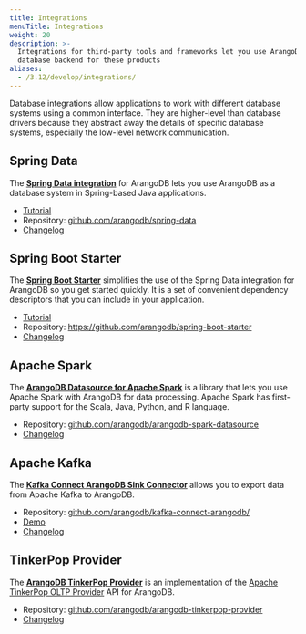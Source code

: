 ```yaml
---
title: Integrations
menuTitle: Integrations
weight: 20
description: >-
  Integrations for third-party tools and frameworks let you use ArangoDB as the
  database backend for these products
aliases:
  - /3.12/develop/integrations/
---
```

Database integrations allow applications to work with different database systems
using a common interface. They are higher-level than database drivers because
they abstract away the details of specific database systems, especially the
low-level network communication.

## Spring Data

The [**Spring Data integration**](spring-data-arangodb/_index.md) for ArangoDB
lets you use ArangoDB as a database system in Spring-based Java applications.

- [Tutorial](spring-data-arangodb/_index.md#get-started)
- Repository: [github.com/arangodb/spring-data](https://github.com/arangodb/spring-data)
- [Changelog](https://github.com/arangodb/spring-data/blob/main/ChangeLog.md)

## Spring Boot Starter

The [**Spring Boot Starter**](spring-boot-arangodb.md) simplifies the use of the
Spring Data integration for ArangoDB so you get started quickly. It is a set of
convenient dependency descriptors that you can include in your application.

- [Tutorial](spring-boot-arangodb.md#get-started)
- Repository: <https://github.com/arangodb/spring-boot-starter>
- [Changelog](https://github.com/arangodb/spring-boot-starter/blob/main/Changelog.md)

## Apache Spark

The [**ArangoDB Datasource for Apache Spark**](arangodb-datasource-for-apache-spark.md) is a
library that lets you use Apache Spark with ArangoDB for data processing.
Apache Spark has first-party support for the Scala, Java, Python, and R language.

- Repository: [github.com/arangodb/arangodb-spark-datasource](https://github.com/arangodb/arangodb-spark-datasource)
- [Changelog](https://github.com/arangodb/arangodb-spark-datasource/blob/main/ChangeLog.md)

## Apache Kafka

The [**Kafka Connect ArangoDB Sink Connector**](kafka-connect-arangodb-sink-connector/_index.md)
allows you to export data from Apache Kafka to ArangoDB.

- Repository: [github.com/arangodb/kafka-connect-arangodb/](https://github.com/arangodb/kafka-connect-arangodb/)
- [Demo](https://github.com/arangodb/kafka-connect-arangodb/tree/main/demo)
- [Changelog](https://github.com/arangodb/kafka-connect-arangodb/blob/main/ChangeLog.md)

## TinkerPop Provider

The [**ArangoDB TinkerPop Provider**](arangodb-tinkerpop-provider.md) is an implementation of 
the [Apache TinkerPop OLTP Provider](https://tinkerpop.apache.org/docs/3.7.3/dev/provider) API 
for ArangoDB.

- Repository: [github.com/arangodb/arangodb-tinkerpop-provider](https://github.com/arangodb/arangodb-tinkerpop-provider)
- [Changelog](https://github.com/arangodb/arangodb-tinkerpop-provider/blob/main/CHANGELOG.md)
